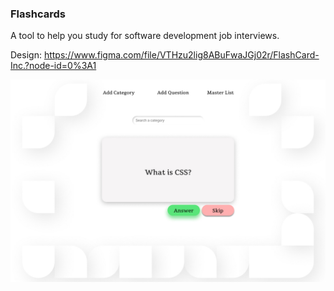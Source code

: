 ### Flashcards

A tool to help you study for software development job interviews.

Design: https://www.figma.com/file/VTHzu2lig8ABuFwaJGj02r/FlashCard-Inc.?node-id=0%3A1

<img src="Admin View.jpg" >
